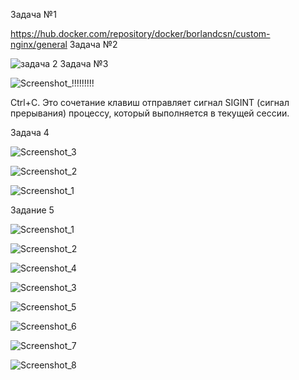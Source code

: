 Задача №1

https://hub.docker.com/repository/docker/borlandcsn/custom-nginx/general
Задача №2

![задача 2](https://github.com/user-attachments/assets/1e048000-234c-4295-8f2f-480cda64e256)
Задача №3

![Screenshot_!!!!!!!!!](https://github.com/user-attachments/assets/efbc9f39-8594-46b8-a8d5-939bf4174e32)

Ctrl+C. Это сочетание клавиш отправляет сигнал SIGINT (сигнал прерывания) процессу, который выполняется в текущей сессии.

Задача 4

![Screenshot_3](https://github.com/user-attachments/assets/8a8e4e84-0516-4090-bb32-2999b506e2fb)

![Screenshot_2](https://github.com/user-attachments/assets/3ce59db8-b1eb-40bf-8c91-654628dc24f6)

![Screenshot_1](https://github.com/user-attachments/assets/eacff262-b1ea-4dd9-a120-ed85093916a2)

Задание 5

![Screenshot_1](https://github.com/user-attachments/assets/60cf0d12-3aef-436a-a7a0-39d007b9bf89)

![Screenshot_2](https://github.com/user-attachments/assets/b015dd94-6ac5-486e-b6bc-edda0868ed8d)

![Screenshot_4](https://github.com/user-attachments/assets/3390f9e9-f499-462f-aeb4-38a6a20dbeeb)

![Screenshot_3](https://github.com/user-attachments/assets/112310be-45f6-41d2-8557-dd368ed25fb5)

![Screenshot_5](https://github.com/user-attachments/assets/47ed0335-62cd-4bb5-95cc-40bbade7001d)

![Screenshot_6](https://github.com/user-attachments/assets/545fc624-f835-417a-b30b-9c019d2d14f8)

![Screenshot_7](https://github.com/user-attachments/assets/f65513d0-24cc-4eab-acf8-26dd9b9c04d5)

![Screenshot_8](https://github.com/user-attachments/assets/ddf9d096-c832-4a94-853f-49422bff2b9b)
